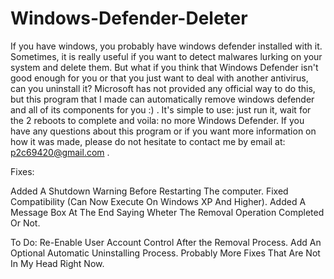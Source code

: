 # Windows-Defender-Deleter
If you have windows, you probably have windows defender installed with it. Sometimes, it is really useful if you want to detect malwares lurking on your system and delete them. But what if you think that Windows Defender isn't good enough for you or that you just want to deal with another antivirus, can you uninstall it? Microsoft has not provided any official way to do this, but this program that I made can automatically remove windows defender and all of its components for you :) . It's simple to use: just run it, wait for the 2 reboots to complete and voila: no more Windows Defender. If you have any questions about this program or if you want more information on how it was made, please do not hesitate to contact me by email at: p2c69420@gmail.com .


Fixes:


Added A Shutdown Warning Before Restarting The computer.
Fixed Compatibility (Can Now Execute On Windows XP And Higher).
Added A Message Box At The End Saying Wheter The Removal Operation Completed Or Not.






To Do:
Re-Enable User Account Control After the Removal Process.
Add An Optional Automatic Uninstalling Process.
Probably More Fixes That Are Not In My Head Right Now.
